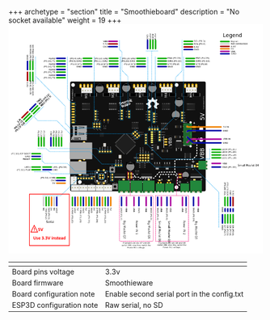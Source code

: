 +++
archetype = "section"
title = "Smoothieboard"
description = "No socket available"
weight = 19
+++
![step1](smoothieboard-wiring.png?width=300px)

| <!-- -->  | <!-- --> |
|-|-|
| Board pins voltage | 3.3v |
| Board firmware | Smoothieware | 
| Board configuration note | Enable second serial port in the config.txt |
| ESP3D configuration note | Raw serial, no SD |